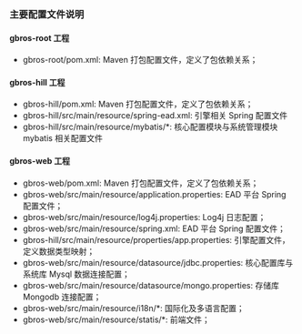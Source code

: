 ### 主要配置文件说明

#### gbros-root 工程

- gbros-root/pom.xml: Maven 打包配置文件，定义了包依赖关系；

#### gbros-hill 工程

- gbros-hill/pom.xml: Maven 打包配置文件，定义了包依赖关系；
- gbros-hill/src/main/resource/spring-ead.xml: 引擎相关 Spring 配置文件
- gbros-hill/src/main/resource/mybatis/*: 核心配置模块与系统管理模块 mybatis 相关配置文件

#### gbros-web 工程

- gbros-web/pom.xml: Maven 打包配置文件，定义了包依赖关系；
- gbros-web/src/main/resource/application.properties: EAD 平台 Spring 配置文件；
- gbros-web/src/main/resource/log4j.properties: Log4j 日志配置；
- gbros-web/src/main/resource/spring.xml: EAD 平台 Spring 配置文件；
- gbros-hill/src/main/resource/properties/app.properties: 引擎配置文件，定义数据类型映射；
- gbros-web/src/main/resource/datasource/jdbc.properties: 核心配置库与系统库 Mysql 数据连接配置；
- gbros-web/src/main/resource/datasource/mongo.properties: 存储库 Mongodb 连接配置；
- gbros-web/src/main/resource/i18n/*: 国际化及多语言配置；
- gbros-web/src/main/resource/statis/*: 前端文件；
